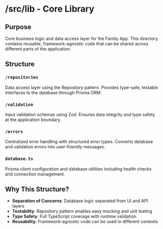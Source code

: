 # /src/lib - Core Library

## Purpose
Core business logic and data access layer for the Family App. This directory contains reusable, framework-agnostic code that can be shared across different parts of the application.

## Structure

### `/repositories`
Data access layer using the Repository pattern. Provides type-safe, testable interfaces to the database through Prisma ORM.

### `/validation` 
Input validation schemas using Zod. Ensures data integrity and type safety at the application boundary.

### `/errors`
Centralized error handling with structured error types. Converts database and validation errors into user-friendly messages.

### `database.ts`
Prisma client configuration and database utilities including health checks and connection management.

## Why This Structure?
- **Separation of Concerns**: Database logic separated from UI and API layers
- **Testability**: Repository pattern enables easy mocking and unit testing
- **Type Safety**: Full TypeScript coverage with runtime validation
- **Reusability**: Framework-agnostic code can be used in different contexts